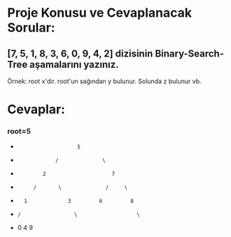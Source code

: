 # Proje Konusu ve Cevaplanacak Sorular:

## [7, 5, 1, 8, 3, 6, 0, 9, 4, 2] dizisinin Binary-Search-Tree aşamalarını yazınız.
Örnek: root x'dir. root'un sağından y bulunur. Solunda z bulunur vb.

# Cevaplar:

### root=5 
*                        5  
                       
*                 /              \
            
*             2                     7
         
*          /       \              /     \     

*       1             3         6         8   

*     /                 \                   \

*   0                     4                   9 
